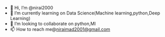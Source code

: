 - 👋 Hi, I’m @nirai2000
- 🌱 I’m currently learning on Data Science(Machine learning,python,Deep Learning)
- 💞️ I’m looking to collaborate on python,Ml
- 📫 How to reach me@niraimad2001@gmail.com

<!---
nirai2000/nirai2000 is a ✨ special ✨ repository because its `README.md` (this file) appears on your GitHub profile.
You can click the Preview link to take a look at your changes.
--->
